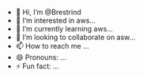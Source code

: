 - 👋 Hi, I’m @Brestrind
- 👀 I’m interested in aws...
- 🌱 I’m currently learning aws...
- 💞️ I’m looking to collaborate on asw...
- 📫 How to reach me ...
- 😄 Pronouns: ...
- ⚡ Fun fact: ...

<!---
Brestrind/Brestrind is a ✨ special ✨ repository because its `README.md` (this file) appears on your GitHub profile.
You can click the Preview link to take a look at your changes.
--->
